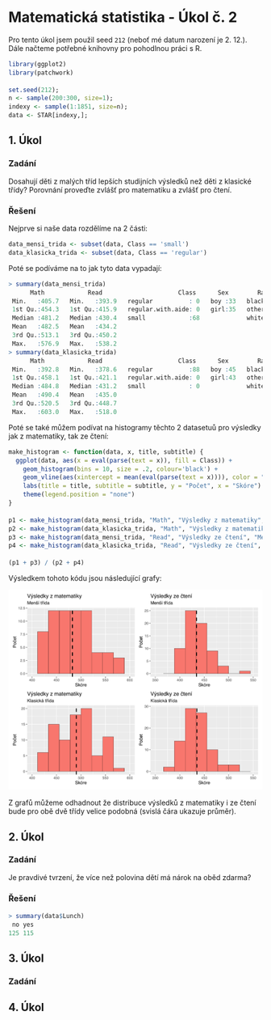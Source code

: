 # Matematická statistika - Úkol č. 2
Pro tento úkol jsem použil seed `212` (neboť mé datum narození je 2. 12.). Dále načteme potřebné knihovny pro pohodlnou práci s R.
```r
library(ggplot2)
library(patchwork)

set.seed(212);
n <- sample(200:300, size=1);
indexy <- sample(1:1851, size=n);
data <- STAR[indexy,];
```
## 1. Úkol
### Zadání
Dosahují děti z malých tříd lepších studijních výsledků než děti z klasické třídy? Porovnání proveďte zvlášť pro matematiku a zvlášť pro čtení.
### Řešení
Nejprve si naše data rozdělíme na 2 části:
```r
data_mensi_trida <- subset(data, Class == 'small')
data_klasicka_trida <- subset(data, Class == 'regular')
```
Poté se podíváme na to jak tyto data vypadají:
```r
> summary(data_mensi_trida)
      Math            Read                     Class      Sex        Race    Lunch   
 Min.   :405.7   Min.   :393.9   regular          : 0   boy :33   black:26   no :39  
 1st Qu.:454.3   1st Qu.:415.9   regular.with.aide: 0   girl:35   other: 0   yes:29  
 Median :481.2   Median :430.4   small            :68             white:42           
 Mean   :482.5   Mean   :434.2                                                       
 3rd Qu.:513.1   3rd Qu.:450.2                                                       
 Max.   :576.9   Max.   :538.2                                                       
> summary(data_klasicka_trida)
      Math            Read                     Class      Sex        Race    Lunch   
 Min.   :392.8   Min.   :378.6   regular          :88   boy :45   black:26   no :48  
 1st Qu.:458.1   1st Qu.:421.1   regular.with.aide: 0   girl:43   other: 0   yes:40  
 Median :484.8   Median :431.2   small            : 0             white:62           
 Mean   :490.4   Mean   :435.0                                                       
 3rd Qu.:520.5   3rd Qu.:448.7                                                       
 Max.   :603.0   Max.   :518.0       
```
Poté se také můžem podívat na histogramy těchto 2 datasetuů pro výsledky jak z matematiky, tak ze čtení:
```r
make_histogram <- function(data, x, title, subtitle) {
  ggplot(data, aes(x = eval(parse(text = x)), fill = Class)) +
    geom_histogram(bins = 10, size = .2, colour='black') +
    geom_vline(aes(xintercept = mean(eval(parse(text = x)))), color = "black", linetype = "dashed", size=1) +
    labs(title = title, subtitle = subtitle, y = "Počet", x = "Skóre") +
    theme(legend.position = "none")
}

p1 <- make_histogram(data_mensi_trida, "Math", "Výsledky z matematiky", "Menší třída") + xlim(400, 600)
p2 <- make_histogram(data_klasicka_trida, "Math", "Výsledky z matematiky", "Klasická třída") + xlim(400, 600)
p3 <- make_histogram(data_mensi_trida, "Read", "Výsledky ze čtení", "Menší třída") + xlim(350, 550)
p4 <- make_histogram(data_klasicka_trida, "Read", "Výsledky ze čtení", "Klasická třída") + xlim(350, 550)

(p1 + p3) / (p2 + p4)
```
Výsledkem tohoto kódu jsou následující grafy:

![Graf](https://raw.githubusercontent.com/vhotmar/school-stackedit/main/ms_plot_01_01.svg?t=2)

Z grafů můžeme odhadnout že distribuce výsledků z matematiky i ze čtení bude pro obě dvě třídy velice podobná (svislá čára ukazuje průměr).

## 2. Úkol
### Zadání
Je pravdivé tvrzení, že více než polovina dětí má nárok na oběd zdarma?
### Řešení
```r
> summary(data$Lunch)
 no yes 
125 115 
```

## 3. Úkol
### Zadání

## 4. Úkol

<!--stackedit_data:
eyJoaXN0b3J5IjpbMTYyNTg3ODkxMCwtNzA3MzEzMjA4LDY1Mz
k3ODIzNiw4MDY3OTA5MzYsLTE4NjMxNzU1MzksLTE0MjQ1MTky
MDZdfQ==
-->